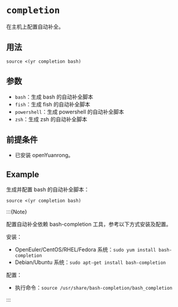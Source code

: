 # `completion`

在主机上配置自动补全。

## 用法

```shell
source <(yr completion bash)
```

## 参数

* `bash`：生成 bash 的自动补全脚本
* `fish`：生成 fish 的自动补全脚本
* `powershell`：生成 powershell 的自动补全脚本
* `zsh`：生成 zsh 的自动补全脚本

## 前提条件

* 已安装 openYuanrong。

## Example

生成并配置 bash 的自动补全脚本：

```shell
source <(yr completion bash)
```

:::{Note}

配置自动补全依赖 bash-completion 工具，参考以下方式安装及配置。

安装：

* OpenEuler/CentOS/RHEL/Fedora 系统：`sudo yum install bash-completion`
* Debian/Ubuntu 系统：`sudo apt-get install bash-completion`

配置：

* 执行命令：`source /usr/share/bash-completion/bash_completion`

:::
